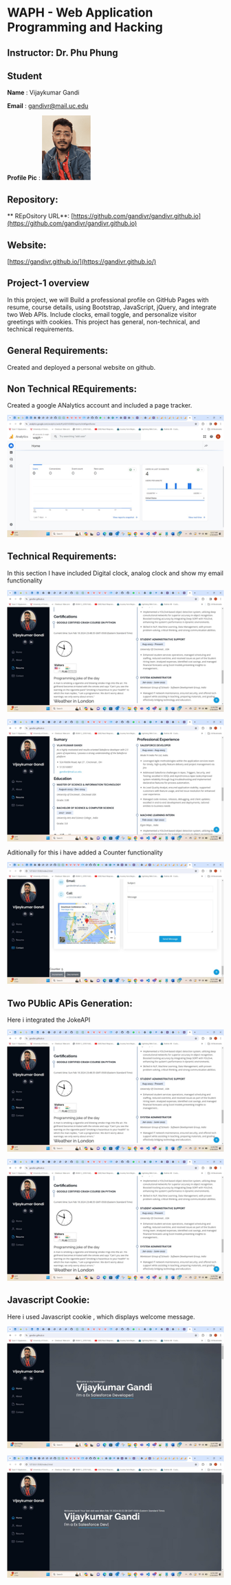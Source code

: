 # WAPH - Web Application Programming and Hacking

## Instructor: Dr. Phu Phung

## Student 

**Name** : Vijaykumar Gandi

**Email** : gandivr@mail.uc.edu


**Profile Pic** : 
![Screen-23](images/Screen-23.png) 




## Repository: 

** REpOsitory URL**: [https://github.com/gandivr/gandivr.github.io](https://github.com/gandivr/gandivr.github.io)



## Website:

[https://gandivr.github.io/](https://gandivr.github.io/)


## Project-1 overview

In this project, we will Build a professional profile on GitHub Pages with resume, course details, using Bootstrap, JavaScript, jQuery, and integrate two Web APIs. Include clocks, email toggle, and personalize visitor greetings with cookies. This project has general, non-technical, and technical requirements.


## General Requirements:

Created and deployed a personal website on github.

## Non Technical REquirements:

Created a google ANalytics account and included a page tracker.


 ![Google](images/Google.jpeg)


## Technical Requirements:

In this section I have included Digital clock, analog clock and show my email functionality



![Clock](images/Clock.jpeg)




![email](images/email.jpeg)




Aditionally for this i have added a Counter functionality



![New](images/New.jpeg)





##  Two PUblic APis Generation:


Here i integrated the JokeAPI


![api](images/api.jpeg)




![api](images/api.jpeg)



## Javascript Cookie:


Here i used Javascript cookie , which displays welcome message.


![wel](images/wel.jpeg)



![come](images/come.jpeg)
